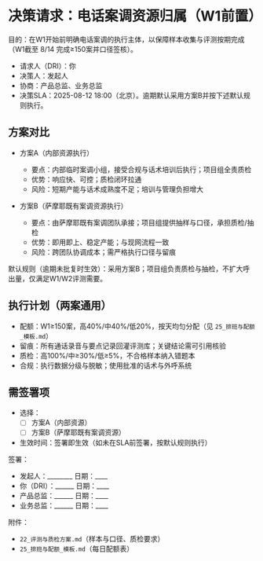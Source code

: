 # 决策请求：电话案调资源归属（W1前置）

目的：在W1开始前明确电话案调的执行主体，以保障样本收集与评测按期完成（W1截至 8/14 完成≥150案并口径签核）。

- 请求人（DRI）：你
- 决策人：发起人
- 协商：产品总监、业务总监
- 决策SLA：2025-08-12 18:00（北京）。逾期默认采用方案B并按下述默认规则执行。

## 方案对比

- 方案A（内部资源执行）
  - 要点：内部临时案调小组，接受合规与话术培训后执行；项目组全责质检
  - 优势：响应快、可控；质检闭环拉通
  - 风险：短期产能与话术成熟度不足；培训与管理负担增大

- 方案B（萨摩耶既有案调资源执行）
  - 要点：由萨摩耶既有案调团队承接；项目组提供抽样与口径，承担质检/抽检
  - 优势：即用即上、稳定产能；与现网流程一致
  - 风险：跨团队协调成本；需严格执行口径与留痕

默认规则（逾期未批复时生效）：采用方案B；项目组负责质检与抽检，不扩大呼出量，仅满足W1/W2评测需要。

## 执行计划（两案通用）
- 配额：W1≥150案，高40%/中40%/低20%，按天均匀分配（见 `25_排班与配额_模板.md`）
- 留痕：所有通话录音与要点记录回灌评测库；关键结论需可引用核验
- 质检：高100%/中≥30%/低≥5%，不合格样本纳入错题本
- 合规：执行数据分级与脱敏；使用批准的话术与外呼系统

## 需签署项
- 选择：
  - [ ] 方案A（内部资源）
  - [ ] 方案B（萨摩耶既有案调资源）
- 生效时间：签署即生效（如未在SLA前签署，按默认规则执行）

签署：
- 发起人：________ 日期：____
- 你（DRI）：______ 日期：____
- 产品总监：______ 日期：____
- 业务总监：______ 日期：____

附件：
- `22_评测与质检方案.md`（样本与口径、质检要求）
- `25_排班与配额_模板.md`（每日配额表）

